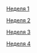 [Неделя 1](https://contest.yandex.ru/contest/61542/problems/)

[Неделя 2](https://contest.yandex.ru/contest/61727/problems/)

[Неделя 3](https://contest.yandex.ru/contest/61913/problems/)

[Неделя 4](https://contest.yandex.ru/contest/62148/problems/)
